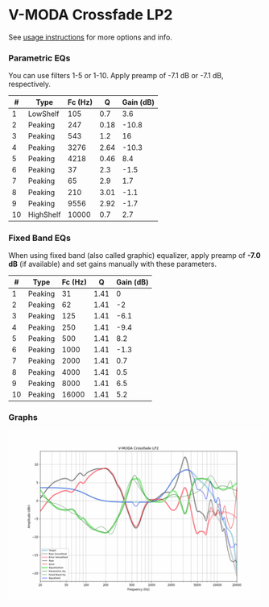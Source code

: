 # V-MODA Crossfade LP2
See [usage instructions](https://github.com/jaakkopasanen/AutoEq#usage) for more options and info.

### Parametric EQs
You can use filters 1-5 or 1-10. Apply preamp of -7.1 dB or -7.1 dB, respectively.

|   # | Type      |   Fc (Hz) |    Q |   Gain (dB) |
|-----|-----------|-----------|------|-------------|
|   1 | LowShelf  |       105 | 0.7  |         3.6 |
|   2 | Peaking   |       247 | 0.18 |       -10.8 |
|   3 | Peaking   |       543 | 1.2  |        16   |
|   4 | Peaking   |      3276 | 2.64 |       -10.3 |
|   5 | Peaking   |      4218 | 0.46 |         8.4 |
|   6 | Peaking   |        37 | 2.3  |        -1.5 |
|   7 | Peaking   |        65 | 2.9  |         1.7 |
|   8 | Peaking   |       210 | 3.01 |        -1.1 |
|   9 | Peaking   |      9556 | 2.92 |        -1.7 |
|  10 | HighShelf |     10000 | 0.7  |         2.7 |

### Fixed Band EQs
When using fixed band (also called graphic) equalizer, apply preamp of **-7.0 dB** (if available) and set gains manually with these parameters.

|   # | Type    |   Fc (Hz) |    Q |   Gain (dB) |
|-----|---------|-----------|------|-------------|
|   1 | Peaking |        31 | 1.41 |         0   |
|   2 | Peaking |        62 | 1.41 |        -2   |
|   3 | Peaking |       125 | 1.41 |        -6.1 |
|   4 | Peaking |       250 | 1.41 |        -9.4 |
|   5 | Peaking |       500 | 1.41 |         8.2 |
|   6 | Peaking |      1000 | 1.41 |        -1.3 |
|   7 | Peaking |      2000 | 1.41 |         0.7 |
|   8 | Peaking |      4000 | 1.41 |         0.5 |
|   9 | Peaking |      8000 | 1.41 |         6.5 |
|  10 | Peaking |     16000 | 1.41 |         5.2 |

### Graphs
![](./V-MODA%20Crossfade%20LP2.png)
